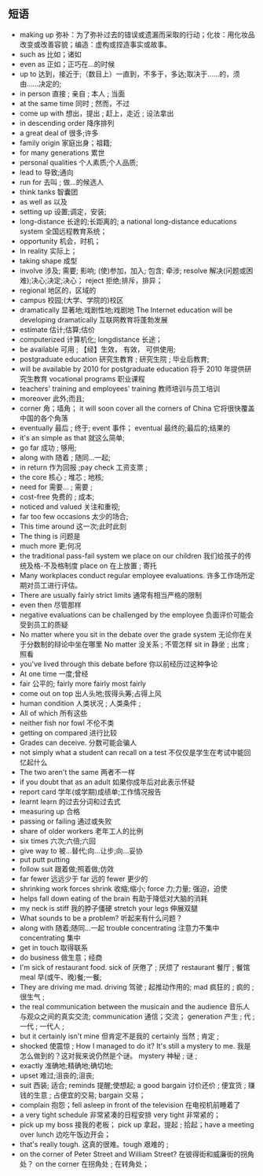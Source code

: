 ## 短语

- making up 弥补：为了弥补过去的错误或遗漏而采取的行动；化妆：用化妆品改变或改善容貌；编造：虚构或捏造事实或故事。
- such as 比如；诸如
- even as 正如；正巧在…的时候
- up to 达到，接近于;（数目上）一直到，不多于，多达;取决于……的，须由……决定的;
- in person 直接 ; 亲自 ; 本人 ; 当面
- at the same time 同时 ; 然而，不过
- come up with 想出，提出 ; 赶上，走近 ; 设法拿出
- in descending order 降序排列
- a great deal of 很多;许多
- family origin 家庭出身；祖籍;
- for many generations 累世
- personal qualities 个人素质;个人品质;
- lead to 导致;通向
- run for 去叫 ; 做…的候选人
- think tanks 智囊团
- as well as 以及
- setting up 设置;调定，安装;
- long-distance 长途的;长距离的; a national long-distance educations system 全国远程教育系统；
- opportunity 机会，时机；
- In reality 实际上；
- taking shape 成型
- involve 涉及; 需要; 影响; (使)参加，加入; 包含; 牵涉; resolve 解决(问题或困难);决心;决定;决心； reject 拒绝;排斥，排异；
- regional 地区的，区域的
- campus 校园;(大学、学院的)校区
- dramatically 显著地;戏剧性地;戏剧地 The Internet education will be developing dramatically 互联网教育将蓬勃发展
- estimate 估计;估算;估价
- computerized 计算机化; longdistance 长途；
- be available 可用 ; 【经】生效， 有效， 可供使用;
- postgraduate education 研究生教育 ; 研究生院 ; 毕业后教育;
- will be available by 2010 for postgraduate education 将于 2010 年提供研究生教育 vocational programs 职业课程
- teachers' training and employees' training 教师培训与员工培训
- moreover 此外;而且;
- corner 角；墙角； it will soon cover all the corners of China 它将很快覆盖中国的各个角落
- eventually 最后 ; 终于; event 事件； eventual 最终的;最后的;结果的
- it's an simple as that 就这么简单;
- go far 成功 ; 够用;
- along with 随着 ; 随同…一起;
- in return 作为回报 ;pay check 工资支票 ;
- the core 核心 ; 堆芯 ; 地核;
- need for 需要… ; 需要 ;
- cost-free 免费的 ; 成本;
- noticed and valued 关注和重视;
- far too few occasions 太少的场合;
- This time around 这一次;此时此刻
- The thing is 问题是
- much more 更;何况
- the traditional pass-fail system we place on our children 我们给孩子的传统及格-不及格制度 place on 在上放置 ; 寄托
- Many workplaces conduct regular employee evaluations. 许多工作场所定期对员工进行评估。
- There are usually fairly strict limits 通常有相当严格的限制
- even then 尽管那样
- negative evaluations can be challenged by the employee 负面评价可能会受到员工的质疑
- No matter where you sit in the debate over the grade system 无论你在关于分数制的辩论中坐在哪里 No matter 没关系 ; 不管怎样 sit in 静坐 ; 出席 ; 照看
- you've lived through this debate before 你以前经历过这种争论
- At one time 一度;曾经
- fair 公平的; fairly more fairly most fairly
- come out on top 出人头地;拔得头筹;占得上风
- human condition 人类状况 ; 人类条件 ;
- All of which 所有这些
- neither fish nor fowl 不伦不类
- getting on compared 进行比较
- Grades can deceive. 分数可能会骗人
- not simply what a student can recall on a test 不仅仅是学生在考试中能回忆起什么
- The two aren't the same 两者不一样
- if you doubt that as an adult 如果你成年后对此表示怀疑
- report card 学年(或学期)成绩单;工作情况报告
- learnt learn 的过去分词和过去式
- measuring up 合格
- passing or failing 通过或失败
- share of older workers 老年工人的比例
- six times 六次;六倍;六回
- give way to 被…替代;向…让步;向…妥协
- put putt putting
- follow suit 跟着做;照着做;仿效
- far fewer 远远少于 far 远的 fewer 更少的
- shrinking work forces shrink 收缩;缩小; force 力;力量; 强迫，迫使
- helps fall down eating of the brain 有助于降低对大脑的消耗
- my neck is stiff 我的脖子僵硬 stretch your legs 伸展双腿
- What sounds to be a problem? 听起来有什么问题？
- along with 随着;随同…一起 trouble concentrating 注意力不集中 concentrating 集中
- get in touch 取得联系
- do business 做生意；经商
- I'm sick of restaurant food. sick of 厌倦了 ; 厌烦了 restaurant 餐厅 ; 餐馆 meal 早(或午、晚)餐;一餐;
- They are driving me mad. driving 驾驶 ; 起推动作用的; mad 疯狂的 ; 疯的 ; 很生气 ;
- the real communication between the musicain and the audience 音乐人与观众之间的真实交流; communication 通信；交流； generation 产生 ; 代 ; 一代 ; 一代人 ;
- but it certainly isn't mine 但肯定不是我的 certainly 当然 ; 肯定 ;
- shocked 使震惊 ; How I managed to do it? It's still a mystery to me. 我是怎么做到的？这对我来说仍然是个谜。 mystery 神秘 ; 谜 ;
- exactly 准确地;精确地;确切地;
- upset 难过;沮丧的;沮丧;
- suit 西装; 适合; reminds 提醒;使想起; a good bargain 讨价还价 ; 便宜货 ; 赚钱的生意 ; 占便宜的交易; bargain 交易；
- complain 抱怨；fell asleep in front of the television 在电视机前睡着了
- a very tight schedule 非常紧凑的日程安排 very tight 非常紧的；
- pick up my boss 接我的老板； pick up 拿起，提起 ; 拾起；have a meeting over lunch 边吃午饭边开会；
- that's really tough. 这真的很难。tough 艰难的 ;
- on the corner of Peter Street and William Street? 在彼得街和威廉街的拐角处？ on the corner 在拐角处 ; 在转角处；
